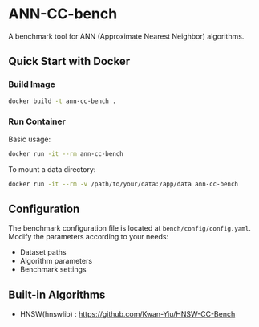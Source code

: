 # ANN-CC-bench

A benchmark tool for ANN (Approximate Nearest Neighbor) algorithms.

## Quick Start with Docker

### Build Image

```bash
docker build -t ann-cc-bench .
```

### Run Container

Basic usage:
```bash
docker run -it --rm ann-cc-bench
```

To mount a data directory:
```bash
docker run -it --rm -v /path/to/your/data:/app/data ann-cc-bench
```

## Configuration

The benchmark configuration file is located at `bench/config/config.yaml`. Modify the parameters according to your needs:

- Dataset paths
- Algorithm parameters
- Benchmark settings

## Built-in Algorithms

- HNSW(hnswlib) : https://github.com/Kwan-Yiu/HNSW-CC-Bench
